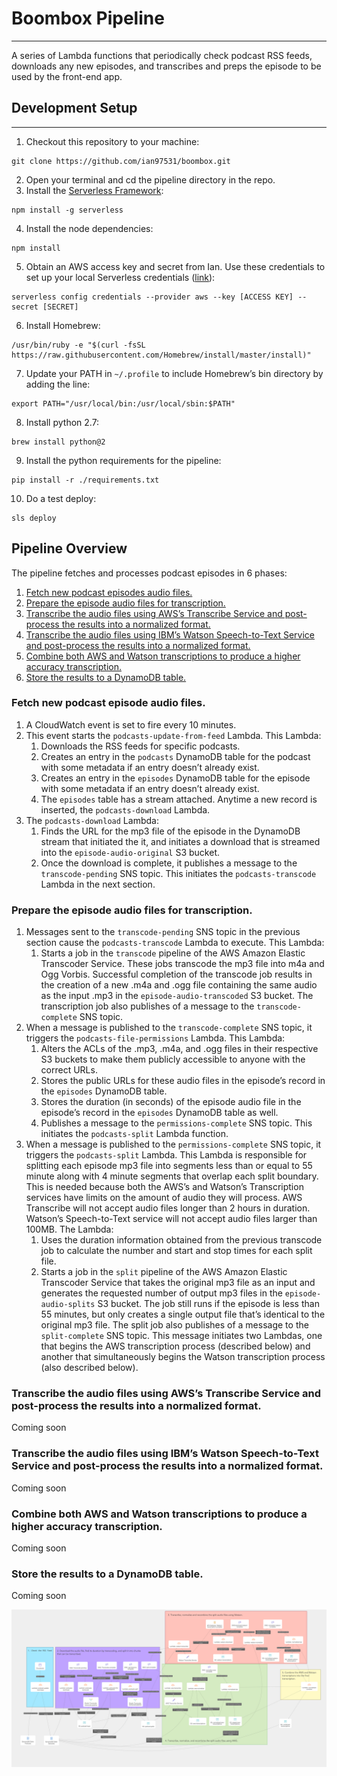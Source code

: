 # Boombox Pipeline
---
A  series of Lambda functions that periodically check podcast RSS feeds, downloads any new episodes, and transcribes and preps the episode to be used by the front-end app.

## Development Setup
---

1. Checkout this repository to your machine:
 ```
 git clone https://github.com/ian97531/boombox.git
 ```
2. Open your terminal and cd the pipeline directory in the repo.
3. Install the [Serverless Framework](https://serverless.com/framework/docs/providers/aws/guide/quick-start/):
```
npm install -g serverless
```
4. Install the node dependencies:
```
npm install
```
5. Obtain an AWS access key and secret from Ian.  Use these credentials to set up your local Serverless credentials ([link](https://serverless.com/framework/docs/providers/aws/guide/credentials/)):
```
serverless config credentials --provider aws --key [ACCESS KEY] --secret [SECRET]
```
6. Install Homebrew:
```
/usr/bin/ruby -e "$(curl -fsSL https://raw.githubusercontent.com/Homebrew/install/master/install)"
```
7. Update your PATH in  `~/.profile` to include Homebrew’s bin directory by adding the line:
```
export PATH="/usr/local/bin:/usr/local/sbin:$PATH"
```
8. Install python 2.7:
```
brew install python@2
```
9. Install the python requirements for the pipeline:
```
pip install -r ./requirements.txt
```
10. Do a test deploy:
```
sls deploy
```

## Pipeline Overview
The pipeline fetches and processes podcast episodes in 6 phases:

1. [Fetch new podcast episodes audio files.](#fetch-new-podcast-episodes-audio-files)
2. [Prepare the episode audio files for transcription.](#prepare-the-episode-audio-files-for-transcription)
3. [Transcribe the audio files using AWS’s Transcribe Service and post-process the results into a normalized format.](transcribe-the-audio-files-using-awss-transcribe-service-and-post-process-the-results-into-a-normalized-format)
4. [Transcribe the audio files using IBM’s Watson Speech-to-Text Service and post-process the results into a normalized format.](transcribe-the-audio-files-using-ibms-watson-speech-to-text-service-and-post-process-the-results-into-a-normalized-format)
5. [Combine both AWS and Watson transcriptions to produce a higher accuracy transcription.](combine-both-aws-and-watson-transcriptions-to-produce-a-higher-accuracy-transcription)
6. [Store the results to a DynamoDB table.](store-the-results-to-a-dynamodb-table)

### Fetch new podcast episode audio files.
1. A CloudWatch event is set to fire every 10 minutes.
2. This event starts the `podcasts-update-from-feed` Lambda. This Lambda:
	1. Downloads the RSS feeds for specific podcasts.
	2. Creates an entry in the `podcasts` DynamoDB table for the podcast with some metadata if an entry doesn’t already exist.
	3. Creates an entry in the `episodes` DynamoDB table for the episode with some metadata if an entry doesn’t already exist.
	4. The `episodes` table has a stream attached. Anytime a new record is inserted, the `podcasts-download`  Lambda.
3. The  `podcasts-download` Lambda:
	1. Finds the URL for the mp3 file of the episode in the DynamoDB stream that initiated the it, and initiates a download that is streamed into the `episode-audio-original` S3 bucket.
	2. Once the download is complete, it publishes a message to the `transcode-pending` SNS topic. This initiates the `podcasts-transcode` Lambda in the next section.

### Prepare the episode audio files for transcription.
1. Messages sent to the `transcode-pending` SNS topic in the previous section cause the `podcasts-transcode` Lambda to execute. This Lambda:
	1. Starts a job in the `transcode` pipeline of the AWS Amazon Elastic Transcoder Service. These jobs transcode the mp3 file into m4a and Ogg Vorbis. Successful completion of the transcode job results in the creation of a new .m4a and .ogg file containing the same audio as the input .mp3 in the `episode-audio-transcoded` S3 bucket. The transcription job also publishes of a message to the `transcode-complete` SNS topic.
2. When a message is published to the `transcode-complete` SNS topic, it triggers the `podcasts-file-permissions` Lambda. This Lambda:
	1. Alters the ACLs of the .mp3, .m4a, and .ogg files in their respective S3 buckets to make them publicly accessible to anyone with the correct URLs.
	2. Stores the public URLs for these audio files in the episode’s record in the `episodes` DynamoDB table.
	3. Stores the duration (in seconds) of the episode audio file in the episode’s record in the `episodes` DynamoDB table as well.
	4. Publishes a message to the `permissions-complete` SNS topic. This initiates the `podcasts-split` Lambda function.
3. When a message is published to the `permissions-complete` SNS topic, it triggers the `podcasts-split` Lambda. This Lambda is responsible for splitting each episode mp3 file into segments less than or equal to 55 minute along with 4 minute segments that overlap each split boundary. This is needed because both the AWS’s and Watson’s Transcription services have limits on the amount of audio they will process. AWS Transcribe will not accept audio files longer than 2 hours in duration. Watson’s Speech-to-Text service will not accept audio files larger than 100MB.  The Lambda:
	1. Uses the duration information obtained from the previous transcode job to calculate the number and start and stop times for each split file.
	2. Starts a job in the `split` pipeline of the AWS Amazon Elastic Transcoder Service that takes the original mp3 file as an input and generates the requested number of output mp3 files in the `episode-audio-splits` S3 bucket. The job still runs if the episode is less than 55 minutes, but only creates a single output file that’s identical to the original mp3 file. The split job also publishes of a message to the `split-complete` SNS topic. This message initiates two Lambdas, one that begins the AWS transcription process (described below) and another that simultaneously begins the Watson transcription process (also described below).
### Transcribe the audio files using AWS’s Transcribe Service and post-process the results into a normalized format.
Coming soon

### Transcribe the audio files using IBM’s Watson Speech-to-Text Service and post-process the results into a normalized format.
Coming soon

### Combine both AWS and Watson transcriptions to produce a higher accuracy transcription.
Coming soon

### Store the results to a DynamoDB table.
Coming soon

![Pipeline Diagram](https://github.com/ian97531/boombox/blob/master/pipeline/docs/Transcription%20Pipeline.png)
